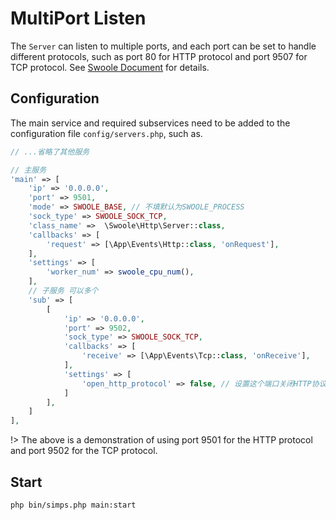 # MultiPort Listen

The `Server` can listen to multiple ports, and each port can be set to handle different protocols, such as port 80 for HTTP protocol and port 9507 for TCP protocol. See [Swoole Document](https://wiki.swoole.com/#/server/port?id=%e5%a4%9a%e7%ab%af%e5%8f%a3%e7%9b%91%e5%90%ac) for details.

## Configuration

The main service and required subservices need to be added to the configuration file `config/servers.php`, such as.

```php
// ...省略了其他服务

// 主服务
'main' => [
    'ip' => '0.0.0.0',
    'port' => 9501,
    'mode' => SWOOLE_BASE, // 不填默认为SWOOLE_PROCESS
    'sock_type' => SWOOLE_SOCK_TCP,
    'class_name' =>  \Swoole\Http\Server::class,
    'callbacks' => [
        'request' => [\App\Events\Http::class, 'onRequest'],
    ],
    'settings' => [
        'worker_num' => swoole_cpu_num(),
    ],
    // 子服务 可以多个
    'sub' => [
        [
            'ip' => '0.0.0.0',
            'port' => 9502,
            'sock_type' => SWOOLE_SOCK_TCP,
            'callbacks' => [
                'receive' => [\App\Events\Tcp::class, 'onReceive'],
            ],
            'settings' => [
                'open_http_protocol' => false, // 设置这个端口关闭HTTP协议功能
            ]
        ],
    ]
],
```

!> The above is a demonstration of using port 9501 for the HTTP protocol and port 9502 for the TCP protocol.

## Start

```shell
php bin/simps.php main:start
```
